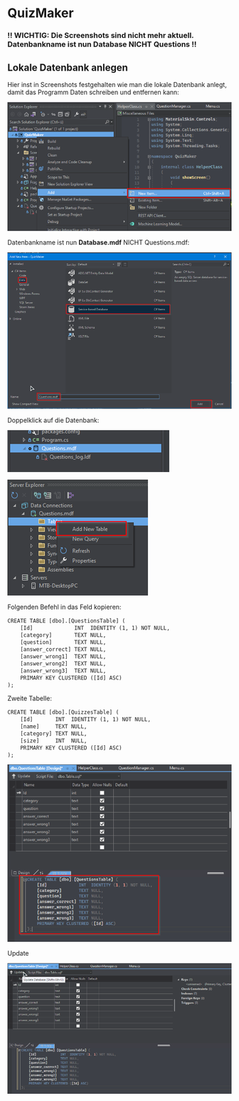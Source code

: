 # QuizMaker

### !! WICHTIG: Die Screenshots sind nicht mehr aktuell. Datenbankname ist nun **Database** NICHT Questions !!

## Lokale Datenbank anlegen


Hier inst in Screenshots festgehalten wie man die lokale Datenbank anlegt, damit das Programm Daten schreiben und entfernen kann:

![2023-07-06 14_27_20-](https://github.com/bluuo/QuizMaker/blob/117e5d6cebd0369387eba289968238f3a3050b11/misc/2023-07-06%2014_27_20-.png)



Datenbankname ist nun **Database.mdf** NICHT Questions.mdf:

![2023-07-06 14_28_37-Window](https://github.com/bluuo/QuizMaker/blob/117e5d6cebd0369387eba289968238f3a3050b11/misc/2023-07-06%2014_28_37-Window.png)



Doppelklick auf die Datenbank:

![2023-07-06 14_29_16-Window](https://github.com/bluuo/QuizMaker/blob/117e5d6cebd0369387eba289968238f3a3050b11/misc/2023-07-06%2014_29_16-Window.png)

![2023-07-06 14_29_36-Window](https://github.com/bluuo/QuizMaker/blob/117e5d6cebd0369387eba289968238f3a3050b11/misc/2023-07-06%2014_29_36-Window.png)



Folgenden Befehl in das Feld kopieren:

```
CREATE TABLE [dbo].[QuestionsTable] (
    [Id]             INT  IDENTITY (1, 1) NOT NULL,
    [category]       TEXT NULL,
    [question]       TEXT NULL,
    [answer_correct] TEXT NULL,
    [answer_wrong1]  TEXT NULL,
    [answer_wrong2]  TEXT NULL,
    [answer_wrong3]  TEXT NULL,
    PRIMARY KEY CLUSTERED ([Id] ASC)
);
```
Zweite Tabelle:
```
CREATE TABLE [dbo].[QuizzesTable] (
    [Id]       INT  IDENTITY (1, 1) NOT NULL,
    [name]     TEXT NULL,
    [category] TEXT NULL,
    [size]     INT  NULL,
    PRIMARY KEY CLUSTERED ([Id] ASC)
);
```



![2023-07-06 14_32_44-Window](https://github.com/bluuo/QuizMaker/blob/117e5d6cebd0369387eba289968238f3a3050b11/misc/2023-07-06%2014_32_44-Window.png)

Update

![2023-07-06 14_33_19-Window](https://github.com/bluuo/QuizMaker/blob/117e5d6cebd0369387eba289968238f3a3050b11/misc/2023-07-06%2014_33_19-Window.png)
